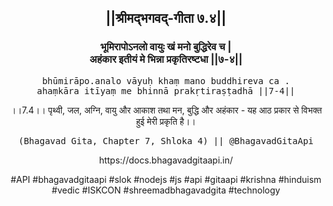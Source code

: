 <center><h2>||श्रीमद्‍भगवद्‍-गीता ७.४||</h2>
<h3>भूमिरापोऽनलो वायुः खं मनो बुद्धिरेव च |<br/>अहंकार इतीयं मे भिन्ना प्रकृतिरष्टधा ||७-४||</h3>
<pre>bhūmirāpo.analo vāyuḥ khaṃ mano buddhireva ca .<br/>ahaṃkāra itīyaṃ me bhinnā prakṛtiraṣṭadhā ||7-4||</pre>
<p>।।7.4।। पृथ्वी, जल, अग्नि, वायु और आकाश तथा मन, बुद्धि और अहंकार - यह आठ प्रकार से विभक्त हुई मेरी प्रकृति है।।</p>
<pre>(Bhagavad Gita, Chapter 7, Shloka 4) || @BhagavadGitaApi</pre><p>https://docs.bhagavadgitaapi.in/</p><p>#API #bhagavadgitaapi #slok #nodejs #js #api #gitaapi #krishna #hinduism #vedic #ISKCON #shreemadbhagavadgita #technology</p></center>